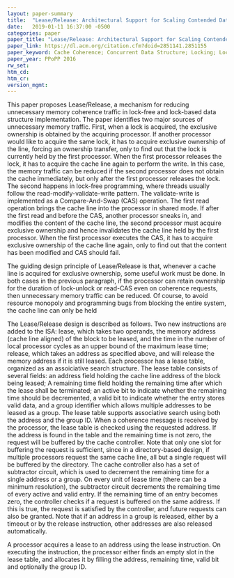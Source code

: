 ```yaml
---
layout: paper-summary
title:  "Lease/Release: Architectural Support for Scaling Contended Data Structures"
date:   2019-01-11 16:37:00 -0500
categories: paper
paper_title: "Lease/Release: Architectural Support for Scaling Contended Data Structures"
paper_link: https://dl.acm.org/citation.cfm?doid=2851141.2851155
paper_keyword: Cache Coherence; Concurrent Data Structure; Locking; Lock-free
paper_year: PPoPP 2016
rw_set: 
htm_cd: 
htm_cr: 
version_mgmt: 
---
```


This paper proposes Lease/Release, a mechanism for reducing unnecessary memory coherence traffic in lock-free and lock-based
data structure implementation. The paper identifies two major sources of unnecessary memory traffic. First, when a lock
is acquired, the exclusive ownership is obtained by the acquiring processor. If another processor would like to acquire 
the same lock, it has to acquire exclusive ownership of the line, forcing an ownership transfer, only to find out that the 
lock is currently held by the first processor. When the first processor releases the lock, it has to acquire the cache line 
again to perform the write. In this case, the memory traffic can be reduced if the second processor does not obtain the 
cache immediately, but only after the first processor releases the lock. The second happens in lock-free programming, where 
threads usually follow the read-modify-validate-write pattern. The validate-write is implemented as a Compare-And-Swap (CAS)
operation. The first read operation brings the cache line into the processor in shared mode. If after the first read and 
before the CAS, another processor sneaks in, and modifies the content of the cache line, the second processor must acquire
exclusive ownership and hence invalidates the cache line held by the first processor. When the first processor executes 
the CAS, it has to acquire exclusive ownership of the cache line again, only to find out that the content has been modified
and CAS should fail. 

The guiding design principle of Lease/Release is that, whenever a cache line is acquired for exclusive ownership, some
useful work must be done. In both cases in the previous paragraph, if the processor can retain ownership for the duration
of lock-unlock or read-CAS even on coherence requests, then unnecessary memory traffic can be reduced. Of course, to avoid
resource monopoly and programming bugs from blocking the entire system, the cache line can only be held 

The Lease/Release design is described as follows. Two new instructions are added to the ISA: lease, which takes two operands,
the memory address (cache line aligned) of the block to be leased, and the time in the number of local processor cycles as 
an upper bound of the maximum lease time; release, which takes an address as specified above, and will release the memory 
address if it is still leased. Each processor has a lease table, organized as an assoiciative search structure. The lease
table consists of several fields: an address field holding the cache line address of the block being leased; A remaining
time field holding the remaining time after which the lease shall be terminated; an active bit to indicate whether the 
remaining time should be decremented, a valid bit to indicate whether the entry stores valid data, and a group identifier 
which allows multiple addresses to be leased as a group. The lease table supports associative search using both the address 
and the group ID. When a coherence message is received by the processor, the lease table is checked using the requested 
address. If the address is found in the table and the remaining time is not zero, the request will be buffered by the 
cache controller. Note that only one slot for buffering the request is sufficient, since in a directory-based design, if 
multiple processors request the same cache line, all but a single request will be buffered by the directory. The cache 
controller also has a set of subtractor circuit, which is used to decrement the remaining time for a single address or a 
group. On every unit of lease time (there can be a minimum resolution), the subtractor circuit decrements the remaining 
time of every active and valid entry. If the remaining time of an entry becomes zero, the controller checks if a request
is buffered on the same address. If this is true, the request is satisfied by the controller, and future requests can
also be granted. Note that if an address in a group is released, either by a timeout or by the release instruction, 
other addresses are also released automatically.

A processor acquires a lease to an address using the lease instruction. On executing the instruction, the processor 
either finds an empty slot in the lease table, and allocates it by filling the address, remaining time, valid bit
and optionally the group ID. 